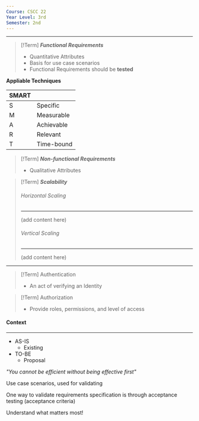```yaml
---
Course: CSCC 22
Year Level: 3rd
Semester: 2nd
---
```

---

> [!Term] ***Functional Requirements***
> - Quantitative Attributes
> - Basis for use case scenarios
> - Functional Requirements should be **tested** 

**Appliable Techniques**

| SMART |            |
| ----- | ---------- |
| S     | Specific   |
| M     | Measurable |
| A     | Achievable |
| R     | Relevant   |
| T     | Time-bound |

> [!Term] ***Non-functional Requirements***
> - Qualitative Attributes

> [!Term] ***Scalability***
> ###### Horizontal Scaling
> ---
> (add content here)
> ###### Vertical Scaling
> ---
> (add content here)
****

> [!Term] Authentication
> - An act of verifying an Identity

> [!Term] Authorization
>  - Provide roles, permissions, and level of access

#### Context
---
- AS-IS
	- Existing
- TO-BE
	- Proposal

*"You cannot be efficient without being effective first"*


Use case scenarios, used for validating

One way to validate requirements specification is through acceptance testing (acceptance criteria)

Understand what matters most!